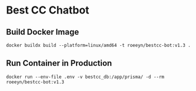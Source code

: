 # Best CC Chatbot

## Build Docker Image

```shell
docker buildx build --platform=linux/amd64 -t roeeyn/bestcc-bot:v1.3 .
```

## Run Container in Production

```shell
docker run --env-file .env -v bestcc_db:/app/prisma/ -d --rm roeeyn/bestcc-bot:v1.3
```
